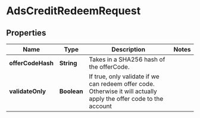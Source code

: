 

# AdsCreditRedeemRequest


## Properties

| Name | Type | Description | Notes |
|------------ | ------------- | ------------- | -------------|
|**offerCodeHash** | **String** | Takes in a SHA256 hash of the offerCode. |  |
|**validateOnly** | **Boolean** | If true, only validate if we can redeem offer code. Otherwise it will actually apply the offer code to the account |  |



